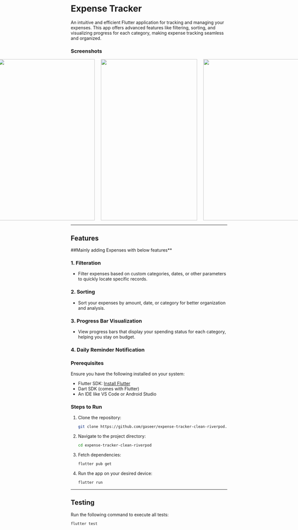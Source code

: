 # Expense Tracker

An intuitive and efficient Flutter application for tracking and managing your expenses. This app offers advanced features like filtering, sorting, and visualizing progress for each category, making expense tracking seamless and organized.

### Screenshots

<div style="display: flex; justify-content: center; gap: 20px;">
  <img src="https://github.com/user-attachments/assets/23945af5-c39b-4536-8fef-25f1006b4ef3" width="310" height="520">
  <img src="https://github.com/user-attachments/assets/bbb24988-03e0-45b3-a567-d49bcc4d5929" width="310" height="520">
  <img src="https://github.com/user-attachments/assets/13f5067b-b2af-4e56-8b67-7f0b87161463" width="310" height="520">
</div>

---

## Features

##Mainly adding Expenses with below features**

 ### 1. **Filteration**
- Filter expenses based on custom categories, dates, or other parameters to quickly locate specific records.

### 2. **Sorting**
- Sort your expenses by amount, date, or category for better organization and analysis.

### 3. **Progress Bar Visualization**
- View progress bars that display your spending status for each category, helping you stay on budget.

### 4. **Daily Reminder Notification**


### Prerequisites
Ensure you have the following installed on your system:
- Flutter SDK: [Install Flutter](https://flutter.dev/docs/get-started/install)
- Dart SDK (comes with Flutter)
- An IDE like VS Code or Android Studio

### Steps to Run
1. Clone the repository:
   ```bash
   git clone https://github.com/gaseer/expense-tracker-clean-riverpod.git
   ```
2. Navigate to the project directory:
   ```bash
   cd expense-tracker-clean-riverpod
   ```
3. Fetch dependencies:
   ```bash
   flutter pub get
   ```
4. Run the app on your desired device:
   ```bash
   flutter run
   ```

---

## Testing
Run the following command to execute all tests:
```bash
flutter test
```
